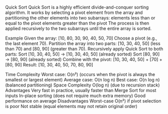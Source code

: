 Quick Sort
Quick Sort is a highly efficient divide-and-conquer sorting algorithm.
It works by selecting a pivot element from the array and partitioning the other elements into two subarrays:
elements less than or equal to the pivot
elements greater than the pivot
The process is then applied recursively to the two subarrays until the entire array is sorted.

Example
Given the array:
[10, 80, 30, 90, 40, 50, 70]
Choose a pivot (e.g., the last element 70).
Partition the array into two parts:
[10, 30, 40, 50] (less than 70) and [80, 90] (greater than 70).
Recursively apply Quick Sort to both parts:
Sort [10, 30, 40, 50] → [10, 30, 40, 50] (already sorted)
Sort [80, 90] → [80, 90] (already sorted)
Combine with the pivot:
[10, 30, 40, 50] + [70] + [80, 90]
Result:
[10, 30, 40, 50, 70, 80, 90]

Time Complexity
Worst case: O(n²) (occurs when the pivot is always the smallest or largest element)
Average case: O(n log n)
Best case: O(n log n) (balanced partitioning)
Space Complexity
O(log n) (due to recursion stack)
Advantages
Very fast in practice, usually faster than Merge Sort for most inputs
In-place sorting (does not require much extra memory)
Good performance on average
Disadvantages
Worst-case O(n²) if pivot selection is poor
Not stable (equal elements may not retain original order)
